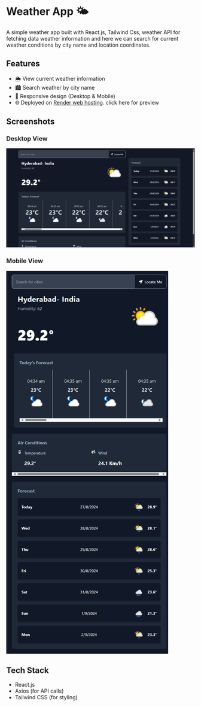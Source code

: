 # Weather App 🌤️

A simple weather app built with React.js, Tailwind Css, weather API for fetching data weather information and here we can search for current weather conditions by city name and location coordinates.

## Features

- 🌦️ View current weather information
- 🏙️ Search weather by city name
- 📱 Responsive design (Desktop & Mobile)
- 🌐 Deployed on [Render web hosting](https://your-deployed-link.com). click here for preview

## Screenshots

### Desktop View
![Desktop View](./assets/Screenshot%202024-08-27%20152705.png)

### Mobile View
![Mobile View](./assets/image.png)
 

## Tech Stack

- React.js
- Axios (for API calls)
- Tailwind CSS (for styling)
